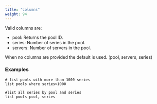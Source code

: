 ```yaml
---
title: "columns"
weight: 94
---
```


Valid columns are:

- pool: Returns the pool ID.
- series: Number of series in the pool.
- servers: Number of servers in the pool.

When no columns are provided the default is used. (pool, servers, series)

### Examples

    # list pools with more than 1000 series
    list pools where series>1000

    #list all series by pool and series
    list pools pool, series
